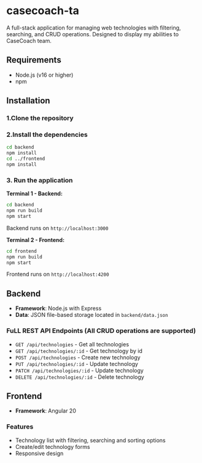 # casecoach-ta
A full-stack application for managing web technologies with filtering, searching, and CRUD operations. Designed to display my abilities to CaseCoach team.

## Requirements

- Node.js (v16 or higher)
- npm

## Installation

### 1.Clone the repository

### 2.Install the dependencies


```bash
cd backend
npm install
cd ../frontend
npm install
```

### 3. Run the application

**Terminal 1 - Backend:**

```bash
cd backend
npm run build
npm start
```

Backend runs on `http://localhost:3000`

**Terminal 2 - Frontend:**

```bash
cd frontend
npm run build
npm start
```

Frontend runs on `http://localhost:4200`

## Backend

- **Framework**: Node.js with Express
- **Data**: JSON file-based storage located in `backend/data.json`

### FuLL REST API Endpoints  (All CRUD operations are supported)

- `GET /api/technologies` - Get all technologies
- `GET /api/technologies/:id` - Get technology by id
- `POST /api/technologies` - Create new technology
- `PUT /api/technologies/:id` - Update technology
- `PATCH /api/technologies/:id` - Update technology
- `DELETE /api/technologies/:id` - Delete technology

## Frontend

- **Framework**: Angular 20

### Features

- Technology list with filtering, searching and sorting options
- Create/edit technology forms
- Responsive design

